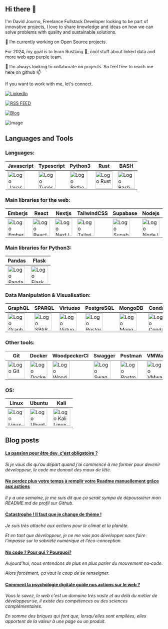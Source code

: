 ## Hi there 👋

I'm David Journo, Freelance Fullstack Developer looking to be part of innovative projects, I love to share knowledge and ideas on how we can solve problems with quality and sustainable solutions.

🔭 I’m currently working on Open Source projects.

For 2024, my goal is to learn Rustlang 🦀, cool stuff about linked data and more web app purple team.

👯 I’m always looking to collaborate on projects. So feel free to reach me here on github 📫 

If you want to work with me, let's connect.

[![LinkedIn](https://img.shields.io/badge/LinkedIn-Hire%20me-blue?style=for-the-badge&logo=linkedin)](https://linkedin.com/in/david-journo)

[![RSS FEED](https://img.shields.io/badge/Rss-Browse-orange?style=for-the-badge&logo=rss)](https://feedly.com/i/subscription/feed/https://www.davidjourno.dev/rss)

[![Blog](https://img.shields.io/badge/Blog-Vist-blueviolet?style=for-the-badge&logo=ghost)](https://www.davidjourno.dev)

![image](https://www.codewars.com/users/Poltergeistz/badges/micro)

## Languages and Tools 

### Languages:
| Javascript | Typescript | Python3 | Rust | BASH |
|----------|----------|----------|----------|----------|
|  <img src="https://cdn.jsdelivr.net/gh/devicons/devicon@latest/icons/javascript/javascript-original.svg" title="Javascript"  alt="Logo Javascript" width="55" height="55"/> |  <img src="https://cdn.jsdelivr.net/gh/devicons/devicon@latest/icons/typescript/typescript-original.svg" title="Typescript"  alt="Logo Typescript" width="55" height="55"/> | <img src="https://cdn.jsdelivr.net/gh/devicons/devicon@latest/icons/python/python-original.svg" title="Python"  alt="Logo Python" width="55" height="55"/>  |  <img src="https://cdn.jsdelivr.net/gh/devicons/devicon@latest/icons/rust/rust-original.svg" title="Rust" alt="Logo Rust" width="55" height="55"/>| <img src="https://cdn.jsdelivr.net/gh/devicons/devicon@latest/icons/bash/bash-original.svg" title="Bash" alt="Logo Bash" width="55" height="55"/>|
          


### Main libraries for the web:

| Emberjs | React | Nextjs | TailwindCSS | Supabase | Nodejs | Threejs
|----------|----------|----------|----------|----------|----------|----------|
|<img src="https://cdn.jsdelivr.net/gh/devicons/devicon@latest/icons/ember/ember-original-wordmark.svg" title="Emberjs" alt="Logo EmberJs" width="55" height="55"/>|<img src="https://cdn.jsdelivr.net/gh/devicons/devicon@latest/icons/react/react-original-wordmark.svg" title="React" alt="Logo React" width="55" height="55"/>|<img src="https://cdn.jsdelivr.net/gh/devicons/devicon@latest/icons/nextjs/nextjs-original-wordmark.svg" title="Nextjs" alt="Logo NextJs" width="55" height="55"/>|<img src="https://cdn.jsdelivr.net/gh/devicons/devicon@latest/icons/tailwindcss/tailwindcss-original-wordmark.svg" title="Tailwindcss" alt="Logo Tailwindcss" width="55" height="55"/>| <img src="https://cdn.jsdelivr.net/gh/devicons/devicon@latest/icons/supabase/supabase-original-wordmark.svg" title="Supabase" alt="Logo Supabase" width="55" height="55"/> | <img src="https://cdn.jsdelivr.net/gh/devicons/devicon@latest/icons/nodejs/nodejs-original-wordmark.svg" title="nodejs" alt="Logo NodeJS" width="55" height="55"/> | <img src="https://cdn.jsdelivr.net/gh/devicons/devicon@latest/icons/threejs/threejs-original-wordmark.svg" title="Threejs" alt="Logo NodeJS" width="55" height="55"/> |
  

### Main libraries for Python3:

| Pandas | Flask |
|----------|----------|
| <img src="https://cdn.jsdelivr.net/gh/devicons/devicon@latest/icons/pandas/pandas-original.svg" title="Pandas" alt="Logo Pandas" width="55" height="55"/>| <img src="https://cdn.jsdelivr.net/gh/devicons/devicon@latest/icons/flask/flask-original.svg" title="Flask" alt="Logo Flask" width="55" height="55"/> |


### Data Manipulation & Visualisation:

| GraphQL  | SPARQL | Virtuoso | PostgreSQL | MongoDB | Conda | Jupyter |
|----------|----------|----------|----------|----------|----------|----------|
|<img src="https://cdn.jsdelivr.net/gh/devicons/devicon@latest/icons/graphql/graphql-plain-wordmark.svg" title="GraphQL" alt="Logo GraphQL" width="55" height="55"/> |<img src="https://github.com/Poltergeistz/poltergeistz/assets/38471754/ddc57e5a-c90d-46a0-a446-697b59f6ee4b" title="SPARQL" alt="Logo SPARQL" width="55" height="55"/>|<img src="https://github.com/Poltergeistz/poltergeistz/assets/38471754/d78f6c8b-919c-4012-9d83-8b8d1bff2683" title="Virtuoso" alt="Logo Virtuoso" width="55" height="55"/>|<img src="https://cdn.jsdelivr.net/gh/devicons/devicon@latest/icons/postgresql/postgresql-original.svg" title="PostgreSQL" alt="Logo PostgreSQL" width="55" height="55"/> | <img src="https://cdn.jsdelivr.net/gh/devicons/devicon@latest/icons/mongodb/mongodb-original-wordmark.svg" title="MongoDB" alt="Logo MongoDB" width="55" height="55"/> | <img src="https://cdn.jsdelivr.net/gh/devicons/devicon@latest/icons/anaconda/anaconda-original-wordmark.svg" title="Anaconda" alt="Logo Conda" width="55" height="55"/>|<img src="https://cdn.jsdelivr.net/gh/devicons/devicon@latest/icons/jupyter/jupyter-original-wordmark.svg" title="Jupiter" alt="Logo Jupiter" width="55" height="55"/>|

  
### Other tools:

| Git | Docker | WoodpeckerCI | Swagger | Postman | VMWare | Farm | Ghost |
|----------|----------|----------|----------|----------|----------|----------|----------|
|<img src="https://cdn.jsdelivr.net/gh/devicons/devicon@latest/icons/git/git-original-wordmark.svg" title="Git" alt="Logo Git" width="55" height="55"/>|<img src="https://cdn.jsdelivr.net/gh/devicons/devicon@latest/icons/docker/docker-original-wordmark.svg" title="Docker" alt="Logo Docker" width="55" height="55"/>| <img src="https://woodpecker-ci.org/img/logo.svg" title="WoodpeckerCI" alt="Logo WoodpeckerCI" width="55" height="55"/> |<img src="https://cdn.jsdelivr.net/gh/devicons/devicon@latest/icons/swagger/swagger-original-wordmark.svg" title="Swagger" alt="Logo Swagger" width="55" height="55"/>|<img src="https://cdn.jsdelivr.net/gh/devicons/devicon@latest/icons/postman/postman-original-wordmark.svg" title="Postman" alt="Logo Postman" width="55" height="55"/>|<img src="https://1000logos.net/wp-content/uploads/2021/05/VMware-logo.png" title="VMware" alt="Logo VMware" width="55" height="55"/>| <img src="https://www.farmfe.org/img/logo.png" title="Farm" alt="Logo Farm" width="55" height="55"/> | <img src="https://cdn.jsdelivr.net/gh/devicons/devicon@latest/icons/ghost/ghost-original-wordmark.svg" title="Ghost" alt="Logo Ghost" width="55" height="55"/> |

### OS:

| Linux | Ubuntu | Kali |
|----------|----------|----------|
| <img src="https://cdn.jsdelivr.net/gh/devicons/devicon@latest/icons/linux/linux-original.svg" title="Linux" alt="Logo Linux" width="55" height="55"/> | <img src="https://cdn.jsdelivr.net/gh/devicons/devicon@latest/icons/ubuntu/ubuntu-original.svg" title="Ubuntu" alt="Logo Ubuntu" width="55" height="55"/> | <img src="https://upload.wikimedia.org/wikipedia/commons/thumb/4/4b/Kali_Linux_2.0_wordmark.svg/1920px-Kali_Linux_2.0_wordmark.svg.png" title="Kali Linux" alt="Logo Kali Linux" width="55" height="55"/> |


## Blog posts
<!--START_SECTION:feed-->
#### [La passion pour être dev, c&#39;est obligatoire ?](https:&#x2F;&#x2F;www.davidjourno.dev&#x2F;la-passion-pour-etre-dev-cest-obligatoire&#x2F;) 
<em>Si je vous dis qu&#39;au départ quand j&#39;ai commencé à me former pour devenir développeur, le code me donnait des maux de tête.</em>
#### [Ne perdez plus votre temps à remplir votre Readme manuellement grâce aux actions](https:&#x2F;&#x2F;www.davidjourno.dev&#x2F;ne-perdez-plus-votre-temps-a-remplir-votre-readme-manuellement-grace-aux-actions&#x2F;) 
<em>Il y a une semaine, je me suis dit que ça serait sympa de dépoussiérer mon README.md de profil sur Github.</em>
#### [Catastrophe ! Il faut que je change de thème !](https:&#x2F;&#x2F;www.davidjourno.dev&#x2F;catastrophe-il-faut-que-je-change-de-theme&#x2F;) 
<em>Je suis très attaché aux actions pour le climat et la planète.

Et en tant que développeur, je ne me vois pas développer sans faire l’impasse sur la sobriété numérique et l’éco-conception.</em>
#### [No code ? Pour qui ? Pourquoi?](https:&#x2F;&#x2F;www.davidjourno.dev&#x2F;no-code-pour-qui-pourquoi&#x2F;) 
<em>Aujourd’hui, nous entendons de plus en plus parler du mouvement no-code.

Alors forcément, ça vaut le coup de se renseigner.</em>
#### [Comment la psychologie digitale guide nos actions sur le web ?](https:&#x2F;&#x2F;www.davidjourno.dev&#x2F;comment-la-psychologie-digitale-guide-nos-actions-sur-le-web&#x2F;) 
<em>Vous le savez, le web c&#39;est un domaine très vaste et au delà du métier de développeur·se, il existe des compétences ou des sciences complémentaires.

En somme des briques qui font que, lorsqu&#39;elles sont empilées, elles apportent de la valeur à une page ou un produit.</em>
<!--END_SECTION:feed-->


<!--
**Poltergeistz/poltergeistz** is a ✨ _special_ ✨ repository because its `README.md` (this file) appears on your GitHub profile.
-->
